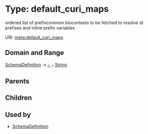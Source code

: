 
# Type: default_curi_maps


ordered list of prefixcommon biocontexts to be fetched to resolve id prefixes and inline prefix variables

URI: [meta:default_curi_maps](https://w3id.org/biolink/biolinkml/meta/default_curi_maps)


## Domain and Range

[SchemaDefinition](SchemaDefinition.md) ->  <sub>0..*</sub> [String](types/String.md)

## Parents


## Children


## Used by

 * [SchemaDefinition](SchemaDefinition.md)

